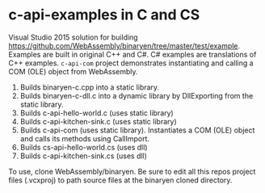 # c-api-examples in C and CS
Visual Studio 2015 solution for building https://github.com/WebAssembly/binaryen/tree/master/test/example. Examples are built in original C++ and C#. C# examples are translations of C++ examples. `c-api-com` project demonstrates instantiating and calling a COM (OLE) object from WebAssembly.

1. Builds binaryen-c.cpp into a static library.
2. Builds binaryen-c-dll.c into a dynamic library by DllExporting from the static library.
3. Builds c-api-hello-world.c (uses static library)
4. Builds c-api-kitchen-sink.c (uses static library)
5. Builds c-api-com (uses static library). Instantiates a COM (OLE) object and calls its methods using CallImport.
6. Builds cs-api-hello-world.cs (uses dll)
7. Builds c-api-kitchen-sink.cs (uses dll)

To use, clone WebAssembly/binaryen. Be sure to edit all this repos project files (.vcxproj) to path source files at the binaryen cloned directory.

